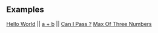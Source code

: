 <span></span>
## Examples
[Hello World](./helloworld) ||
[a + b](./a_plus_b) ||
[Can I Pass ?](./canIpass)
[Max Of Three Numbers](./maxOfThreeNumbers)

